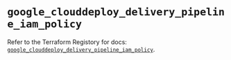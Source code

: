 # `google_clouddeploy_delivery_pipeline_iam_policy`

Refer to the Terraform Registory for docs: [`google_clouddeploy_delivery_pipeline_iam_policy`](https://registry.terraform.io/providers/hashicorp/google-beta/5.26.0/docs/resources/google_clouddeploy_delivery_pipeline_iam_policy).

